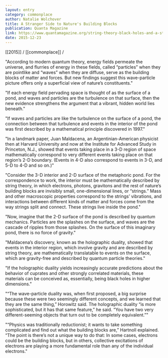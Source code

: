 ```yaml
---
layout: entry
category: commonplace
author: Natalie Wolchover
title: A Stranger Side to Nature's Building Blocks
publication: Quanta Magazine
link: https://www.quantamagazine.org/string-theory-black-holes-and-a-strange-superconducting-material-20130701
date: 2015-12-23
---
```


[[2015]] / [[commonplace]] / 

"According to modern quantum theory, energy fields permeate the universe, and flurries of energy in these fields, called “particles” when they are pointlike and “waves” when they are diffuse, serve as the building blocks of matter and forces. But new findings suggest this wave-particle picture offers only a superficial view of nature’s constituents."

"If each energy field pervading space is thought of as the surface of a pond, and waves and particles are the turbulence on that surface, then the new evidence strengthens the argument that a vibrant, hidden world lies beneath."

"If waves and particles are like the turbulence on the surface of a pond, the connection between that turbulence and events in the interior of the pond was first described by a mathematical principle discovered in 1997."

"In a landmark paper, Juan Maldacena, an Argentinian-American physicist then at Harvard University and now at the Institute for Advanced Study in Princeton, N.J., showed that events taking place in a 3-D region of space mathematically correspond to very different events taking place on that region’s 2-D boundary. (Events in 4-D also correspond to events in 3-D, and 5-D to 4-D and so on.)"

"Consider the 3-D interior and 2-D surface of the metaphoric pond. For the correspondence to work, the interior must be mathematically described by string theory, in which electrons, photons, gravitons and the rest of nature’s building blocks are invisibly small, one-dimensional lines, or “strings.” Mass and other macroscopic properties correspond to the strings’ vibrations, and interactions between different kinds of matter and forces come from the way strings split and connect. These strings live inside the pond."

"Now, imagine that the 2-D surface of the pond is described by quantum mechanics. Particles are the splashes on the surface, and waves are the cascade of ripples from those splashes. On the surface of this imaginary pond, there is no force of gravity."

"Maldacena’s discovery, known as the holographic duality, showed that events in the interior region, which involve gravity and are described by string theory, are mathematically translatable to events on the surface, which are gravity-free and described by quantum particle theories."

"If the holographic duality yields increasingly accurate predictions about the behavior of cuprates and other strongly correlated materials, these materials can be conceived as, essentially, being black holes in higher dimensions."

"“The wave-particle duality was, when first proposed, a big surprise because these were two seemingly different concepts, and we learned that they are the same thing,” Horowitz said. The holographic duality “is more sophisticated, but it has that same feature,” he said. “You have two very different-seeming objects that turn out to be completely equivalent.”"

"“Physics was traditionally reductionist; it wants to take something complicated and find out what the building blocks are,” Hartnoll explained. “The point is there’s not a unique way to do that: In some cases, electrons could be the building blocks, but in others, collective excitations of electrons are playing a more fundamental role than any of the individual electrons."
